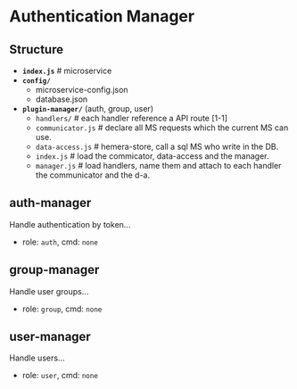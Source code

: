 # Authentication Manager

## Structure

- **`index.js`** # microservice
- **`config/`**
    - microservice-config.json
    - database.json
- **`plugin-manager/`** (auth, group, user)
    - `handlers/` # each handler reference a API route [1-1]
    - `communicator.js` # declare all MS requests which the current MS can use.
    - `data-access.js` # hemera-store, call a sql MS who write in the DB.
    - `index.js` # load the commicator, data-access and the manager.
    - `manager.js` # load handlers, name them and attach to each handler the communicator and the d-a.

## auth-manager

Handle authentication by token...

- role: `auth`, cmd: `none`

## group-manager

Handle user groups...

- role: `group`, cmd: `none`

## user-manager

Handle users...

- role: `user`, cmd: `none`